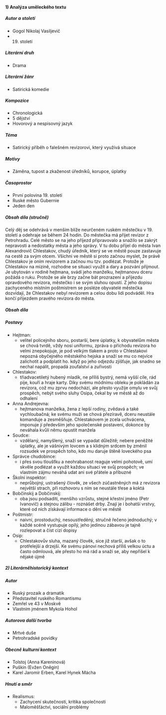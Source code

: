 #### 1) Analýza uměleckého textu
##### Autor a století
- Gogol Nikolaj Vasiljevič
- 19. století
##### Literární druh
- Drama
##### Literární žánr
- Satirická komedie
##### Kompozice
- Chronologická
- 5 dějství
- Hovorový a nespisovný jazyk
##### Téma
- Satirický příběh o falešném revizorovi, který využívá situace
##### Motivy
- Záměna, tupost a zkaženost úředníků, korupce, úplatky
##### Časoprostor
- První polovina 19. století
- Ruské město Gubernie
- Jeden den
##### Obsah díla (stručně)
Celý děj se odehrává v menším blíže neurčeném ruském městečku v 19. století a odehraje se během 24
hodin. Do městečka má přijet revizor z Petrohradu. Celé město se na jeho příjezd připravovalo a snažilo se
zakrýt nepravosti a nedostatky města a jeho správy. V tu dobu přijel do města Ivan Alexandrovič
Chlestakov, chudý úředník, který se ve městě pouze zastavuje na cestě za svým otcem. Všichni ve městě si
proto začnou myslet, že právě Chlestakov je oním revizorem a začnou mu tzv. podlézat. Protože je
Chlestakov na mizině, rozhodne se situaci využít a dary a pozvání přijmout. Je ubytován v rodině hejtmana,
svádí jeho manželku, hejtmanovu dceru požádá o ruku. Protože se ale brzy začne bát prozrazení a příjezdu
opravdového revizora, městečko i se svým sluhou opustí. Z jeho dopisu zachyceného místním poštmistrem
se posléze obyvatelé městečka dozvídají, že Chlestakov nebyl revizorem a celou dobu lidi podváděl. Hra
končí příjezdem pravého revizora do města.
##### Obsah díla
##### Postavy
- Hejtman:
	- velitel policejního sboru, postarší, bere úplatky, k obyvatelům města se chová tvrdě, vždy nosí uniformu, zpráva o příchodu revizora ho velmi znepokojuje, je pod velkým tlakem a proto v Chlestakovi nepozná obyčejného městského hejska a snaží se mu co nejvíce zalichotit a podplatit ho. když po jeho odjezdu zjišťuje, jak snadno se nechal napálit, propadá zoufalství a zuřivosti
- Chlestakov:
	- třiadvacetiletý hubený mladík, ne příliš bystrý, nemá vyšší cíle, rád pije, kouří a hraje karty. Díky svému módnímu obleku je pokládán za revizora, což mu zprvu nedochází, ale přesto využije omylu ve svůj prospěch, nebýt svého sluhy Osipa, čekal by ve městě až do odhalení
- Anna Andrejevna:
	- hejtmanova manželka, žena z lepší rodiny, zvědavá a také vychloubačná; ke svému muži se chová přezíravě, dceru neustále komanduje a zesměšňuje. Chlestakovem je zcela uchvácena, imponuje jí především jeho společenské postavení, dokonce by neváhala kvůli němu opustit manžela
- Soudce:
	- vzdělaný, namyšlený, snaží se vypadat důležitě; nebere peněžité úplatky, ale je vášnivým lovcem a s klidným srdcem by změnil rozsudek ve prospěch toho, kdo mu daruje štěně loveckého psa
- Správce chudobince: 
	- i přes svou tloušťku a neohrabanost reaguje velmi pohotově, umí skvěle podlézat a využít každou situaci ve svůj prospěch; ve vlastním zájmu neváhá udat ani své přátele a příbuzné
- Školní inspektor:
	- neprůbojný, ustrašený člověk, ze všech zúčastněných má z revizora největší strach, při rozhovoru s ním se neustále třese a koktá
- Bobčinskij a Dobčinskij:
	- oba jsou podsadití, menšího vzrůstu, stejné křestní jméno (Petr Ivanovič) a stejnou zálibu - roznášet drby. Znají je i bohatší vrstvy, které od nich získávají informace o dění ve městě
- Poštmistr:
	- naivní, prostoduchý, nesoustředěný, stručně řečeno jednoduchý; v každé scéně vystupuje opilý, jeho jedinou zábavou je tajně rozlepovat a číst cizí dopisy
- Osip:
	- Chlestakovův sluha, mazaný člověk, sice již starší, avšak o to protřelejší a drzejší. Ke svému pánovi nechová příliš velkou úctu a často odmlouvá, ale přesto ho má rád a snaží se, aby nepřišel k nějaké újmě
##### 2) Literárněhistorický kontext
##### Autor
- Ruský prozaik a dramatik
- Představitel ruského Romantismu
- Zemřel ve 43 v Moskvě
- Vlastním jménem Mykola Hohol
##### Autorova další tvorba
- Mrtvé duše
- Petrohradské povídky
##### Obecně kulturní kontext
- Tolstoj (Anna Kareninová)
- Puškin (Evžen Oněgin)
- Karel Jaromír Erben, Karel Hynek Mácha
##### Hnutí a směr
- Realismus:
	- Zachycení skutečnosti, kritika společnosti
	- Maloměšťáctví, sociální problémy
